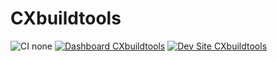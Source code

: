 # CXbuildtools

![CI none](https://img.shields.io/badge/ci-none-orange.svg)
[![Dashboard CXbuildtools](https://img.shields.io/badge/dashboard-CXbuildtools-yellow.svg)](https://dashboard.pantheon.io/sites/f522faa5-c4ee-4079-9c9a-7024264ca19d#dev/code)
[![Dev Site CXbuildtools](https://img.shields.io/badge/site-CXbuildtools-blue.svg)](http://dev-CXbuildtools.pantheonsite.io/)